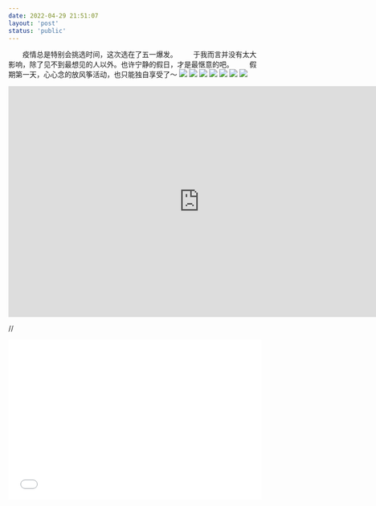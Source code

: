 ```yaml
---
date: 2022-04-29 21:51:07
layout: 'post'
status: 'public'
---
```


<audio src="https://inz.oss-cn-beijing.aliyuncs.com/Audios/320kbit/%E9%A3%9E%E9%B8%9F%E5%92%8C%E8%9D%89%20-%20%E4%BB%BB%E7%84%B6.mp3" autoplay></audio>
&emsp;&emsp;疫情总是特别会挑选时间，这次选在了五一爆发。
&emsp;&emsp;于我而言并没有太大影响，除了见不到最想见的人以外。也许宁静的假日，才是最惬意的吧。
&emsp;&emsp;假期第一天，心心念的放风筝活动，也只能独自享受了～
![](https://inz.oss-cn-beijing.aliyuncs.com/Images/Kite/01.png)
![](https://inz.oss-cn-beijing.aliyuncs.com/Images/Kite/02.png)
![](https://inz.oss-cn-beijing.aliyuncs.com/Images/Kite/03.png)
![](https://inz.oss-cn-beijing.aliyuncs.com/Images/Kite/04.png)
![](https://inz.oss-cn-beijing.aliyuncs.com/Images/Kite/05.png)
![](https://inz.oss-cn-beijing.aliyuncs.com/Images/Kite/06.jpg)
![](https://inz.oss-cn-beijing.aliyuncs.com/Images/Kite/07.jpg)
<iframe width="760" height="460" src="https://www.youtube.com/embed/QmEn2vSVBys" title="YouTube video player" frameborder="0" allow="accelerometer; autoplay; clipboard-write; encrypted-media; gyroscope; picture-in-picture" allowfullscreen></iframe>

// <div style="position: relative; padding: 30% 45%;">
// <iframe style="position: absolute; width: 100%; height: 100%; left: 0; top: 0;" src="//player.bilibili.com/player.html?aid=638747964&bvid=BV1PY4y1C7WD&cid=588952803&page=1&as_wide=1&high_quality=1&danmaku=0" scrolling="no" border="0" frameborder="no" framespacing="0" allowfullscreen="true" sandbox="allow-top-navigation allow-same-origin allow-forms allow-scripts"></iframe>
// </div>
